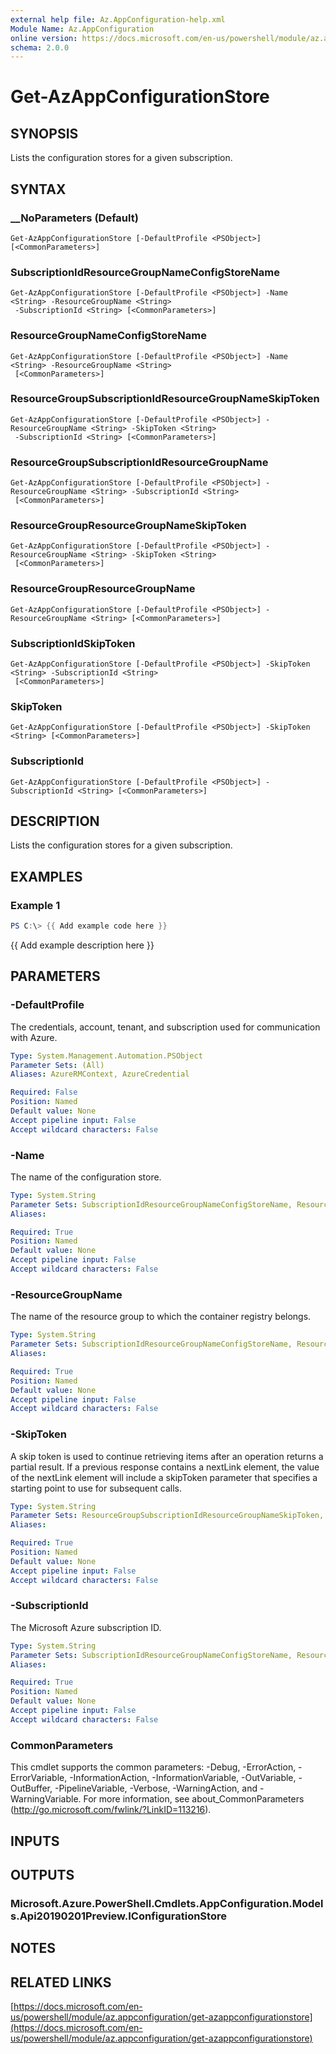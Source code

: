 ```yaml
---
external help file: Az.AppConfiguration-help.xml
Module Name: Az.AppConfiguration
online version: https://docs.microsoft.com/en-us/powershell/module/az.appconfiguration/get-azappconfigurationstore
schema: 2.0.0
---
```


# Get-AzAppConfigurationStore

## SYNOPSIS
Lists the configuration stores for a given subscription.

## SYNTAX

### __NoParameters (Default)
```
Get-AzAppConfigurationStore [-DefaultProfile <PSObject>] [<CommonParameters>]
```

### SubscriptionIdResourceGroupNameConfigStoreName
```
Get-AzAppConfigurationStore [-DefaultProfile <PSObject>] -Name <String> -ResourceGroupName <String>
 -SubscriptionId <String> [<CommonParameters>]
```

### ResourceGroupNameConfigStoreName
```
Get-AzAppConfigurationStore [-DefaultProfile <PSObject>] -Name <String> -ResourceGroupName <String>
 [<CommonParameters>]
```

### ResourceGroupSubscriptionIdResourceGroupNameSkipToken
```
Get-AzAppConfigurationStore [-DefaultProfile <PSObject>] -ResourceGroupName <String> -SkipToken <String>
 -SubscriptionId <String> [<CommonParameters>]
```

### ResourceGroupSubscriptionIdResourceGroupName
```
Get-AzAppConfigurationStore [-DefaultProfile <PSObject>] -ResourceGroupName <String> -SubscriptionId <String>
 [<CommonParameters>]
```

### ResourceGroupResourceGroupNameSkipToken
```
Get-AzAppConfigurationStore [-DefaultProfile <PSObject>] -ResourceGroupName <String> -SkipToken <String>
 [<CommonParameters>]
```

### ResourceGroupResourceGroupName
```
Get-AzAppConfigurationStore [-DefaultProfile <PSObject>] -ResourceGroupName <String> [<CommonParameters>]
```

### SubscriptionIdSkipToken
```
Get-AzAppConfigurationStore [-DefaultProfile <PSObject>] -SkipToken <String> -SubscriptionId <String>
 [<CommonParameters>]
```

### SkipToken
```
Get-AzAppConfigurationStore [-DefaultProfile <PSObject>] -SkipToken <String> [<CommonParameters>]
```

### SubscriptionId
```
Get-AzAppConfigurationStore [-DefaultProfile <PSObject>] -SubscriptionId <String> [<CommonParameters>]
```

## DESCRIPTION
Lists the configuration stores for a given subscription.

## EXAMPLES

### Example 1
```powershell
PS C:\> {{ Add example code here }}
```

{{ Add example description here }}

## PARAMETERS

### -DefaultProfile
The credentials, account, tenant, and subscription used for communication with Azure.

```yaml
Type: System.Management.Automation.PSObject
Parameter Sets: (All)
Aliases: AzureRMContext, AzureCredential

Required: False
Position: Named
Default value: None
Accept pipeline input: False
Accept wildcard characters: False
```

### -Name
The name of the configuration store.

```yaml
Type: System.String
Parameter Sets: SubscriptionIdResourceGroupNameConfigStoreName, ResourceGroupNameConfigStoreName
Aliases:

Required: True
Position: Named
Default value: None
Accept pipeline input: False
Accept wildcard characters: False
```

### -ResourceGroupName
The name of the resource group to which the container registry belongs.

```yaml
Type: System.String
Parameter Sets: SubscriptionIdResourceGroupNameConfigStoreName, ResourceGroupNameConfigStoreName, ResourceGroupSubscriptionIdResourceGroupNameSkipToken, ResourceGroupSubscriptionIdResourceGroupName, ResourceGroupResourceGroupNameSkipToken, ResourceGroupResourceGroupName
Aliases:

Required: True
Position: Named
Default value: None
Accept pipeline input: False
Accept wildcard characters: False
```

### -SkipToken
A skip token is used to continue retrieving items after an operation returns a partial result.
If a previous response contains a nextLink element, the value of the nextLink element will include a skipToken parameter that specifies a starting point to use for subsequent calls.

```yaml
Type: System.String
Parameter Sets: ResourceGroupSubscriptionIdResourceGroupNameSkipToken, ResourceGroupResourceGroupNameSkipToken, SubscriptionIdSkipToken, SkipToken
Aliases:

Required: True
Position: Named
Default value: None
Accept pipeline input: False
Accept wildcard characters: False
```

### -SubscriptionId
The Microsoft Azure subscription ID.

```yaml
Type: System.String
Parameter Sets: SubscriptionIdResourceGroupNameConfigStoreName, ResourceGroupSubscriptionIdResourceGroupNameSkipToken, ResourceGroupSubscriptionIdResourceGroupName, SubscriptionIdSkipToken, SubscriptionId
Aliases:

Required: True
Position: Named
Default value: None
Accept pipeline input: False
Accept wildcard characters: False
```

### CommonParameters
This cmdlet supports the common parameters: -Debug, -ErrorAction, -ErrorVariable, -InformationAction, -InformationVariable, -OutVariable, -OutBuffer, -PipelineVariable, -Verbose, -WarningAction, and -WarningVariable. For more information, see about_CommonParameters (http://go.microsoft.com/fwlink/?LinkID=113216).

## INPUTS

## OUTPUTS

### Microsoft.Azure.PowerShell.Cmdlets.AppConfiguration.Models.Api20190201Preview.IConfigurationStore
## NOTES

## RELATED LINKS

[https://docs.microsoft.com/en-us/powershell/module/az.appconfiguration/get-azappconfigurationstore](https://docs.microsoft.com/en-us/powershell/module/az.appconfiguration/get-azappconfigurationstore)

